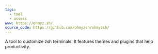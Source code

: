 ```yaml
---
tags:
  - tool
  - assess
www: https://ohmyz.sh/
source_code: https://github.com/ohmyzsh/ohmyzsh/
---
```

A tool to customize zsh terminals. It features themes and plugins that help productivity.